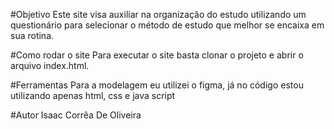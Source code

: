 #Objetivo
Este site visa auxiliar na organização do estudo utilizando um questionário para selecionar o método de estudo que melhor se encaixa em sua rotina.

#Como rodar o site
Para executar o site basta clonar o projeto e abrir o arquivo index.html.

#Ferramentas
Para a modelagem eu utilizei o figma, já no código estou utilizando apenas html, css e java script

#Autor
Isaac Corrêa De Oliveira
